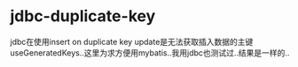 # jdbc-duplicate-key
jdbc在使用insert on duplicate key update是无法获取插入数据的主键 useGeneratedKeys..这里为求方便用mybatis..我用jdbc也测试过..结果是一样的..
